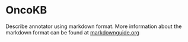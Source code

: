 # OncoKB

Describe annotator using markdown format. More information about the markdown 
format can be found at [markdownguide.org](https://www.markdownguide.org/)